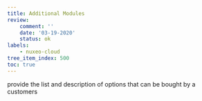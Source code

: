 ```yaml
---
title: Additional Modules
review:
    comment: ''
    date: '03-19-2020'
    status: ok
labels:
    - nuxeo-cloud
tree_item_index: 500
toc: true
---
```


provide the list and description of options that can be bought by a customers
